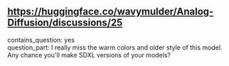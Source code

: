 ## https://huggingface.co/wavymulder/Analog-Diffusion/discussions/25

contains_question: yes  
question_part: I really miss the warm colors and older style of this model. Any chance you'll make SDXL versions of your models?